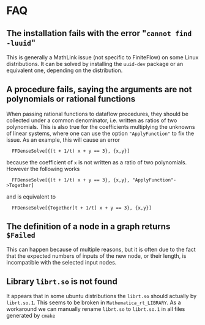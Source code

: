 FAQ
===

The installation fails with the error "`cannot find -luuid`"
----------------------------------------------------------

This is generally a MathLink issue (not specific to FiniteFlow) on
some Linux distributions.  It can be solved by installing the
`uuid-dev` package or an equivalent one, depending on the
distribution.


A procedure fails, saying the arguments are not polynomials or rational functions
---------------------------------------------------------------------------------

When passing rational functions to dataflow procedures, they should
be collected under a common denominator, i.e. written as ratios of
two polynomials.  This is also true for the coefficients multiplying
the unknowns of linear systems, where one can use the option
`"ApplyFunction"` to fix the issue.  As an example, this will cause an
error
```
  FFDenseSolve[{(t + 1/t) x + y == 3}, {x,y}]
```
because the coefficient of `x` is not written as a ratio of two
polynomials.  However the following works
```
  FFDenseSolve[{(t + 1/t) x + y == 3}, {x,y}, "ApplyFunction"->Together]
```
and is equivalent to
```
  FFDenseSolve[{Together[t + 1/t] x + y == 3}, {x,y}]
```


The definition of a node in a graph returns `$Failed`
-----------------------------------------------------

This can happen because of multiple reasons, but it is often due to the fact that the expected numbers of inputs of the new node, or their length, is incompatible with the selected input nodes.




Library `librt.so` is not found
------------------------------------------------------

It appears that in some ubuntu distributions the `librt.so` should actually by `librt.so.1`. This seems to be broken in `Mathematica_rt_LIBRARY`. As a workaround we can manually rename `librt.so` to `librt.so.1` in all files generated  by `cmake`

